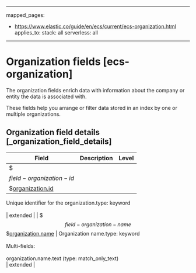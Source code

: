 <!-- This file is automatically generated. Don't edit it manually! -->
---
mapped_pages:
  - https://www.elastic.co/guide/en/ecs/current/ecs-organization.html
applies_to:
  stack: all
  serverless: all
---

# Organization fields [ecs-organization]

The organization fields enrich data with information about the company or entity the data is associated with.

These fields help you arrange or filter data stored in an index by one or multiple organizations.

## Organization field details [_organization_field_details]

| Field | Description | Level |
| --- | --- | --- |
| $$$field-organization-id$$$[organization.id](#field-organization-id) |
Unique identifier for the organization.type: keyword<br><br>
 | extended |
| $$$field-organization-name$$$[organization.name](#field-organization-name) |
Organization name.type: keyword<br><br>
Multi-fields:<br><br>
organization.name.text (type: match_only_text)<br>
 | extended |


